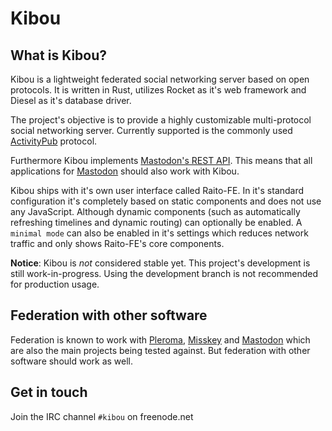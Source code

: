 # Kibou

## What is Kibou?
Kibou is a lightweight federated social networking server based on open protocols. It is
written in Rust, utilizes Rocket as it's web framework and Diesel as it's database driver.

The project's objective is to provide a highly customizable multi-protocol social networking server. Currently supported is the commonly used [ActivityPub](https://activitypub.rocks) protocol.

Furthermore Kibou implements [Mastodon's REST API](https://docs.joinmastodon.org/api). This means that all applications for [Mastodon](https://joinmastodon.org) should also work with Kibou.

Kibou ships with it's own user interface called Raito-FE. In it's standard configuration it's completely based on static components and does not use any JavaScript. Although dynamic components (such as automatically refreshing timelines and dynamic routing) can optionally be enabled. A `minimal mode` can also be enabled in it's settings which reduces network traffic and only shows Raito-FE's core components.

**Notice**: Kibou is *not* considered stable yet. This project's development is still
work-in-progress. Using the development branch is not recommended for production usage.

## Federation with other software
Federation is known to work with [Pleroma](https://pleroma.social), [Misskey](https://joinmisskey.github.io) and [Mastodon](https://joinmastodon.org) which are also the main projects being tested against. But federation with other software should work as well.

## Get in touch
Join the IRC channel `#kibou` on freenode.net
